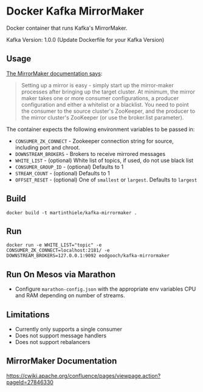 # Docker Kafka MirrorMaker
Docker container that runs Kafka's MirrorMaker.

Kafka Version: 1.0.0 (Update Dockerfile for your Kafka Version)

## Usage
[The MirrorMaker documentation says](https://cwiki.apache.org/confluence/pages/viewpage.action?pageId=27846330):

> Setting up a mirror is easy - simply start up the mirror-maker processes after bringing up the target cluster. At minimum, the mirror maker takes one or more consumer configurations, a producer configuration and either a whitelist or a blacklist. You need to point the consumer to the source cluster's ZooKeeper, and the producer to the mirror cluster's ZooKeeper (or use the broker.list parameter).

The container expects the following environment variables to be passed in:

* `CONSUMER_ZK_CONNECT` - Zookeeper connection string for source, including port and chroot.
* `DOWNSTREAM_BROKERS` - Brokers to receive mirrored messages
* `WHITE_LIST` - (optional) White list of topics, if used, do not use black list
* `CONSUMER_GROUP_ID` - (optional) Defaults to 1
* `STREAM_COUNT` - (optional) Defaults to 1
* `OFFSET_RESET` - (optional) One of `smallest` or `largest`. Defaults to `largest`

<!-- * `ABORT_ON_FAILURE` - (optional) Kill MirrorMaker on failure. Defaults to true.
* `OFFSET_COMMIT_INTERVAL` - (optional) Defaults to 60000 -->

## Build
`docker build -t martinthiele/kafka-mirrormaker .`

## Run
`docker run -e WHITE_LIST="topic" -e CONSUMER_ZK_CONNECT=localhost:2181/ -e DOWNSTREAM_BROKERS=127.0.0.1:9092 eodgooch/kafka-mirrormaker`

## Run On Mesos via Marathon
- Configure `marathon-config.json` with the appropriate env variables CPU and RAM depending on number of streams.

## Limitations
- Currently only supports a single consumer
- Does not support message handlers
- Does not support rebalancers

## MirrorMaker Documentation
https://cwiki.apache.org/confluence/pages/viewpage.action?pageId=27846330
